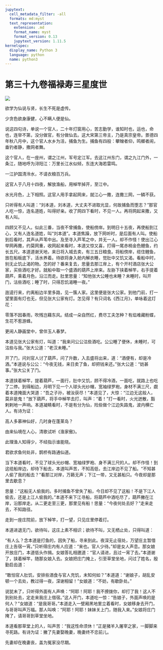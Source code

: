 ```yaml
---
jupytext:
  cell_metadata_filter: -all
  formats: md:myst
  text_representation:
    extension: .md
    format_name: myst
    format_version: 0.13
    jupytext_version: 1.11.5
kernelspec:
  display_name: Python 3
  language: python
  name: python3
---
```

# 第三十九卷福禄寿三星度世

![](image/cover.jpg)

欲学为仙说与贤，长生不死是虚传。

少贪色欲身康健，心不瞒人便是仙。

说这四句诗，单说一个官人，二十年灯窗用心，苦志勤学，谁知时也，运也，命也，连举不第，没分做官，有分做仙去。这大宋第三帝主，乃是真宗皇帝。景德四年秋八月中，这个官人水乡为活，捕鱼为生。捕鱼有四般：攀矰者仰，鸣榔者闹，垂钓者静，撒网者舞。

这个官人，在一座州，谓之江州，军号定江军。去这江州东门，谓之九江门外，一条江，随地呼为浔阳江：万里长江水似倾，东连大海若雷鸣。

一江护国清泠水，不请衣粮百万兵。

这官人于八月十四夜，解放渔船，用棹竿掉开，至江中。

水光月色，上下相照。这官人用手拿起网来，就江心一撒，连撒三网，一鳞不获。

只听得有人叫道：“刘本道，刘本道，大丈夫不进取光显，何故捕鱼而堕志？”那官人吃一惊，连名道姓，叫得好亲。收了网四下看时，不见一人。再将网起来撒，又有人叫。

四顾又不见人。似此三番，当夜不曾捕鱼，使船傍岸。到明日十五夜，再使船到江心，又有人连名道姓，叫“刘本道”。本道焦躁，放下网听时，是后面有人叫。使船到后看时，其声从芦苇中出。及至寻入芦苇之中，并无一人。却不作怪！使出江心举网再撒，约莫网重，收网起来看时，本道又惊又喜，打得一尾赤梢金色鲤鱼，约长五尺。本道道谢天地，来日将入城去卖，有三五日粮食。将船傍岸，缆住鲤鱼，放在船板底下，活水养着。待欲将身入舱内解衣睡，觉肚中又饥又渴。看船中时，别无止饥止渴的物。怎的好？番来复去，思量去那江岸上，有个开村酒店张大公家，买些酒吃才好。就船中取一个盛酒的葫芦上岸来。左胁下挟着棹竿，右手提着葫芦，乘着月色，沿江而走。肚里思量：“知他张大公睡也未睡？未睡时，叫开门，沽些酒吃；睡了时，只得忍饥渴睡一夜。”

迤遈行来，约离船边半里多路，见一簇人家。这里便是张大公家。到他门前，打一望里面有灯也无，但见张大公家有灯。怎见得？有只词名《西江月》，单咏着这灯花：

零落不因春雨，吹残岂藉东风。结成一朵自然红，费尽工夫怎种？有焰难藏粉蝶，生花不惹游蜂。

更闹人静画堂中，曾伴玉人春梦。

本道见张大公家有灯，叫道：“我来问公公沽些酒吃。公公睡了便休，未睡时，可沽些与我。”张大公道：“老汉未睡。”

开了门，问刘官人讨了葫芦，问了升数，入去盛将出来，道：“酒便有，却是冷酒。”本道说与公公：“今夜无钱，来日卖了鱼，却把钱来还。”张大公道：“妨甚事。”张大公关了门。

本道挟着棹竿，提着葫芦，一面行，肚中又饥，顾不得冷酒，一面吃，就路上也吃了二停。到得船边，月明下见一个人球头光纱帽，宽袖绿罗袍，身材不满三尺，觑着本道掩面大哭道：“吾之子孙，被汝获尽！”本道见了，大惊：“江边无这般人，莫非是鬼！”放下葫芦，将手中棹竿去打，叫声：“着！”打一看时，火光迸散，豁剌剌地一声响。本道凝睛看时，不是有分为仙，险些做个江边失路鬼，波内横亡人。有诗为证：

高人多慕神仙好，几时身在蓬莱岛？

由来仙境在人心，清歌试听《渔家傲》。

此理渔人知得少，不经指示谁能晓。

君欲求鱼何处非，鹊桥有路通仙道。

当下本道看时，不见了球头光纱帽、宽袖绿罗袍、身不满三尺的人。却不作怪！到这缆船岸边，却待下船去，本道叫声苦，不知高低，去江岸边不见了船。“不知甚人偷了我的船去？”看那江对岸，万籁无声；下江一带，又无甚船只。今夜却是那里去歇息？

思量：“这船无人偷我的。多时捕鱼不曾失了船，今日却不见了这船！不是下江人偷去，还是上江人偷我的。”本道不来下江寻船，将葫芦中酒吃尽了，葫芦撇在江岸，沿那岸走。从二更走至三更，那里见有船！思量：“今夜何处去好？”走来走去，不知路径。

走到一座庄院前，放下棹竿，打一望，只见庄里停着灯。

本道进退无门，欲待叫，这庄上素不相识；欲待不叫，又无栖止处，只得叫道：

“有人么？念本道是打鱼的，因失了船，寻来到此。夜深无止宿处，万望庄主暂借庄上告宿一宵。”只听得庄内有人应道：“来也。官人少待。”却是女人声息。那女娘开放庄门，本道低头作揖。女娘答礼相邀道：“官人请进，且过一宵了去。”本道谢了，挟着棹竿，随那女娘入去。女娘把庄门掩上，引至草堂坐地，问过了姓名，殷勤启齿道：

“敢怕官人肚饥，安排些酒食与官人充饥，未知何如？”本道道：“谢娘子，胡乱安顿一个去处，教过得一夜，深谢相留！”女娘道：“不妨，有歇卧处。”

说犹未了，只听得外面有人声唤：“阿耶！阿耶！我不撩拨你，却打了我！这人不到别处去，定走来我庄上借宿。”这人开门，本道吃一惊：“告娘子，外面声唤的是何人？”女娘道：“是我哥哥。”本道走入一壁厢黑地里立着看时，女娘移身去开门，与哥哥叫声万福。那人叫唤：“阿耶！阿耶！妹妹关上门，随我入来。”女娘将庄门掩了，请哥哥到草堂坐地。

本道看那草堂上的人，叫声苦：“我这性命须休！”正是猪羊入屠宰之家，一脚脚来寻死路。有诗为证：撇了先妻娶晚妻，晚妻终不恋前儿。

先妻却在晚妻丧，盖为冤家没尽期。

